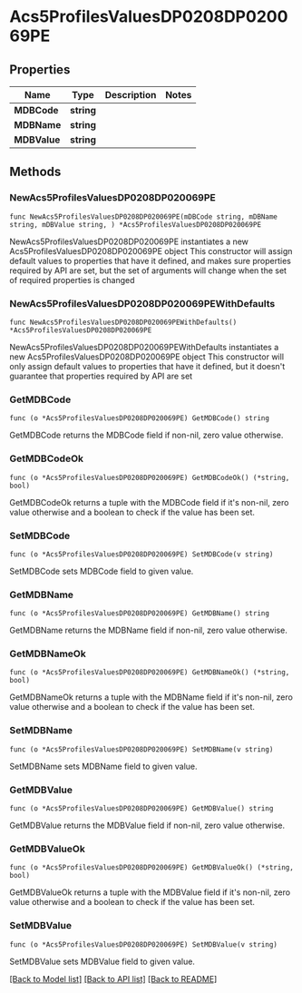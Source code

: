 # Acs5ProfilesValuesDP0208DP020069PE

## Properties

Name | Type | Description | Notes
------------ | ------------- | ------------- | -------------
**MDBCode** | **string** |  | 
**MDBName** | **string** |  | 
**MDBValue** | **string** |  | 

## Methods

### NewAcs5ProfilesValuesDP0208DP020069PE

`func NewAcs5ProfilesValuesDP0208DP020069PE(mDBCode string, mDBName string, mDBValue string, ) *Acs5ProfilesValuesDP0208DP020069PE`

NewAcs5ProfilesValuesDP0208DP020069PE instantiates a new Acs5ProfilesValuesDP0208DP020069PE object
This constructor will assign default values to properties that have it defined,
and makes sure properties required by API are set, but the set of arguments
will change when the set of required properties is changed

### NewAcs5ProfilesValuesDP0208DP020069PEWithDefaults

`func NewAcs5ProfilesValuesDP0208DP020069PEWithDefaults() *Acs5ProfilesValuesDP0208DP020069PE`

NewAcs5ProfilesValuesDP0208DP020069PEWithDefaults instantiates a new Acs5ProfilesValuesDP0208DP020069PE object
This constructor will only assign default values to properties that have it defined,
but it doesn't guarantee that properties required by API are set

### GetMDBCode

`func (o *Acs5ProfilesValuesDP0208DP020069PE) GetMDBCode() string`

GetMDBCode returns the MDBCode field if non-nil, zero value otherwise.

### GetMDBCodeOk

`func (o *Acs5ProfilesValuesDP0208DP020069PE) GetMDBCodeOk() (*string, bool)`

GetMDBCodeOk returns a tuple with the MDBCode field if it's non-nil, zero value otherwise
and a boolean to check if the value has been set.

### SetMDBCode

`func (o *Acs5ProfilesValuesDP0208DP020069PE) SetMDBCode(v string)`

SetMDBCode sets MDBCode field to given value.


### GetMDBName

`func (o *Acs5ProfilesValuesDP0208DP020069PE) GetMDBName() string`

GetMDBName returns the MDBName field if non-nil, zero value otherwise.

### GetMDBNameOk

`func (o *Acs5ProfilesValuesDP0208DP020069PE) GetMDBNameOk() (*string, bool)`

GetMDBNameOk returns a tuple with the MDBName field if it's non-nil, zero value otherwise
and a boolean to check if the value has been set.

### SetMDBName

`func (o *Acs5ProfilesValuesDP0208DP020069PE) SetMDBName(v string)`

SetMDBName sets MDBName field to given value.


### GetMDBValue

`func (o *Acs5ProfilesValuesDP0208DP020069PE) GetMDBValue() string`

GetMDBValue returns the MDBValue field if non-nil, zero value otherwise.

### GetMDBValueOk

`func (o *Acs5ProfilesValuesDP0208DP020069PE) GetMDBValueOk() (*string, bool)`

GetMDBValueOk returns a tuple with the MDBValue field if it's non-nil, zero value otherwise
and a boolean to check if the value has been set.

### SetMDBValue

`func (o *Acs5ProfilesValuesDP0208DP020069PE) SetMDBValue(v string)`

SetMDBValue sets MDBValue field to given value.



[[Back to Model list]](../README.md#documentation-for-models) [[Back to API list]](../README.md#documentation-for-api-endpoints) [[Back to README]](../README.md)


